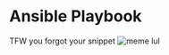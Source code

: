 Ansible Playbook
================

TFW you forgot your snippet
![meme lul](https://pbs.twimg.com/tweet_video_thumb/EGhxbKQWsAA8dUw.jpg)
